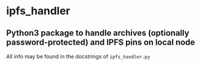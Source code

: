 # ipfs_handler
## Python3 package to handle archives (optionally password-protected) and IPFS pins on local node

All info may be found in the docstrings of `ipfs_handler.py`